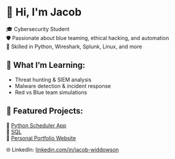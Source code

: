 # 👋 Hi, I'm Jacob

🎓 Cybersecurity Student   
🛡️ Passionate about blue teaming, ethical hacking, and automation  
🔧 Skilled in Python, Wireshark, Splunk, Linux, and more

## 🧠 What I’m Learning:
- Threat hunting & SIEM analysis
- Malware detection & incident response
- Red vs Blue team simulations

## 📂 Featured Projects:
🔹 [Python Scheduler App](https://github.com/jbwiddowson/Python-Projects)  
🔹 [SQL](https://github.com/jbwiddowson/SQL-Statements)  
🔹 [Personal Portfolio Website](https://github.com/jbwiddowson/HTML-Website)
  
🌐 LinkedIn: [linkedin.com/in/jacob-widdowson](https://linkedin.com/in/jacob-widdowson)
